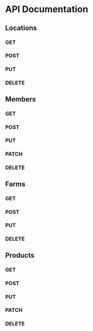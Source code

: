 # API Documentation

## Locations

### GET

### POST

### PUT

### DELETE


## Members

### GET

### POST

### PUT

### PATCH

### DELETE



## Farms

### GET

### POST

### PUT

### DELETE



## Products

### GET

### POST

### PUT

### PATCH

### DELETE